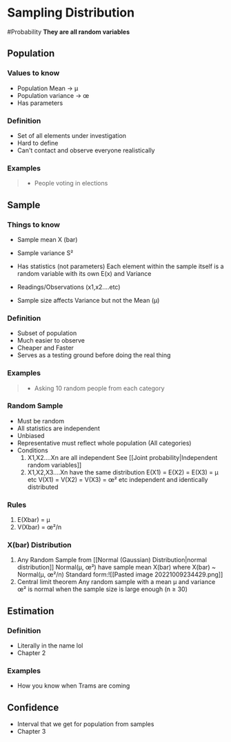 # Sampling Distribution
#Probability 
**They are all random variables**
## Population
### Values to know
- Population Mean → µ
- Population variance → œ 
-   Has parameters
### Definition
- Set of all elements under investigation
- Hard to define
- Can't contact and observe everyone realistically
### Examples
>- People voting in elections


## Sample
### Things to know
- Sample mean X (bar)
- Sample variance S²
- Has statistics (not parameters)
Each element within the sample itself is a random variable with its own E(x) and Variance
- Readings/Observations (x1,x2....etc)

- Sample size affects Variance but not the Mean (µ)
### Definition
- Subset of population
- Much easier to observe 
- Cheaper and Faster
- Serves as a testing ground before doing the real thing
### Examples
>- Asking 10 random people from each category

### Random Sample
- Must be random 
- All statistics are independent 
- Unbiased
- Representative
  must reflect whole population (All categories)
- Conditions
  1. X1,X2....Xn are all independent 
     See [[Joint probability|Independent random variables]]
  2. X1,X2,X3....Xn have the same distribution
     E(X1) = E(X2) = E(X3) = µ etc
     V(X1) = V(X2) = V(X3) = œ² etc
 independent and identically distributed
 ### Rules
 1. E(Xbar) = µ
 2. V(Xbar) = œ²/n
 
### X(bar) Distribution
1. Any Random Sample from [[Normal (Gaussian) Distribution|normal distribution]] Normal(µ, œ²) have sample mean X(bar) where X(bar) ~ Normal(µ, œ²/n) 
   Standard form:![[Pasted image 20221009234429.png]]
2. Central limit theorem
   Any random sample with a mean µ and variance œ² is normal when the sample size is large enough (n ≥ 30)
   
## Estimation
### Definition
- Literally in the name lol
- Chapter 2
### Examples
- How you know when Trams are coming 

## Confidence
- Interval that we get for population from samples
- Chapter 3




